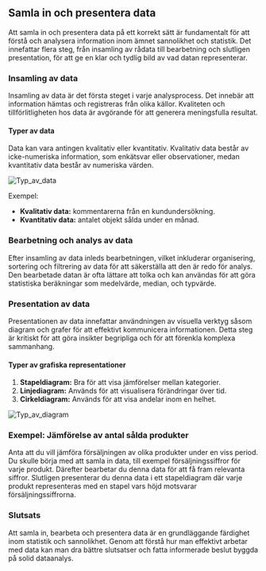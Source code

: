 ## Samla in och presentera data

Att samla in och presentera data på ett korrekt sätt är fundamentalt för att förstå och analysera information inom ämnet sannolikhet och statistik. Det innefattar flera steg, från insamling av rådata till bearbetning och slutligen presentation, för att ge en klar och tydlig bild av vad datan representerar.

### Insamling av data

Insamling av data är det första steget i varje analysprocess. Det innebär att information hämtas och registreras från olika källor. Kvaliteten och tillförlitligheten hos data är avgörande för att generera meningsfulla resultat. 

#### Typer av data
Data kan vara antingen kvalitativ eller kvantitativ. Kvalitativ data består av icke-numeriska information, som enkätsvar eller observationer, medan kvantitativ data består av numeriska värden. 

![Typ_av_data](link_to_typ_av_data_image.jpg)

Exempel:
- **Kvalitativ data:** kommentarerna från en kundundersökning.
- **Kvantitativ data:** antalet objekt sålda under en månad.

### Bearbetning och analys av data

Efter insamling av data inleds bearbetningen, vilket inkluderar organisering, sortering och filtrering av data för att säkerställa att den är redo för analys. Den bearbetade datan är ofta lättare att tolka och kan användas för att göra statistiska beräkningar som medelvärde, median, och typvärde.

### Presentation av data

Presentationen av data innefattar användningen av visuella verktyg såsom diagram och grafer för att effektivt kommunicera informationen. Detta steg är kritiskt för att göra insikter begripliga och för att förenkla komplexa sammanhang.

#### Typer av grafiska representationer

1. **Stapeldiagram:** Bra för att visa jämförelser mellan kategorier.
2. **Linjediagram:** Används för att visualisera förändringar över tid.
3. **Cirkeldiagram:** Används för att visa andelar inom en helhet.

![Typ_av_diagram](link_to_typ_av_diagram_image.jpg)

### Exempel: Jämförelse av antal sålda produkter

Anta att du vill jämföra försäljningen av olika produkter under en viss period. Du skulle börja med att samla in data, till exempel försäljningssiffror för varje produkt. Därefter bearbetar du denna data för att få fram relevanta siffror. Slutligen presenterar du denna data i ett stapeldiagram där varje produkt representeras med en stapel vars höjd motsvarar försäljningssiffrorna. 

### Slutsats

Att samla in, bearbeta och presentera data är en grundläggande färdighet inom statistik och sannolikhet. Genom att förstå hur man effektivt arbetar med data kan man dra bättre slutsatser och fatta informerade beslut byggda på solid dataanalys.